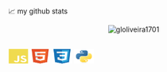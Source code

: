 




📈 my github stats

<p align="center"> <img src="https://github-readme-stats.vercel.app/api?username=gloliveira1701&show_icons=true&theme=gotham" alt="gloliveira1701" />

<div style="display: inline_block"><br>
  <img align="center" alt="Glo-Js" height="30" width="40" src="https://raw.githubusercontent.com/devicons/devicon/master/icons/javascript/javascript-plain.svg">
  <img align="center" alt="Rafa-HTML" height="30" width="40" src="https://raw.githubusercontent.com/devicons/devicon/master/icons/html5/html5-original.svg">
  <img align="center" alt="Rafa-CSS" height="30" width="40" src="https://raw.githubusercontent.com/devicons/devicon/master/icons/css3/css3-original.svg">
  <img align="center" alt="Rafa-Python" height="30" width="40" src="https://raw.githubusercontent.com/devicons/devicon/master/icons/python/python-original.svg">
</div>
  
